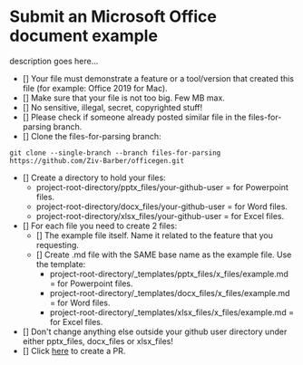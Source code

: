 # Submit an Microsoft Office document example

description goes here...

- [] Your file must demonstrate a feature or a tool/version that created this file (for example: Office 2019 for Mac).
- [] Make sure that your file is not too big. Few MB max.
- [] No sensitive, illegal, secret, copyrighted stuff!
- [] Please check if someone already posted similar file in the files-for-parsing branch.
- [] Clone the files-for-parsing branch:

```
git clone --single-branch --branch files-for-parsing https://github.com/Ziv-Barber/officegen.git
```

- [] Create a directory to hold your files:
	- project-root-directory/pptx_files/your-github-user = for Powerpoint files.
	- project-root-directory/docx_files/your-github-user = for Word files.
	- project-root-directory/xlsx_files/your-github-user = for Excel files.
- [] For each file you need to create 2 files:
	- [] The example file itself. Name it related to the feature that you requesting.
	- [] Create .md file with the SAME base name as the example file. Use the template:
		- project-root-directory/_templates/pptx_files/x_files/example.md = for Powerpoint files.
		- project-root-directory/_templates/docx_files/x_files/example.md = for Word files.
		- project-root-directory/_templates/xlsx_files/x_files/example.md = for Excel files.
- [] Don't change anything else outside your github user directory under either pptx_files, docx_files or xlsx_files!
- [] Click [here](https://github.com/Ziv-Barber/officegen/compare/files-for-parsing...your-branch?expand=1&template=PR_SUBMIT_FILE.md) to create a PR.
